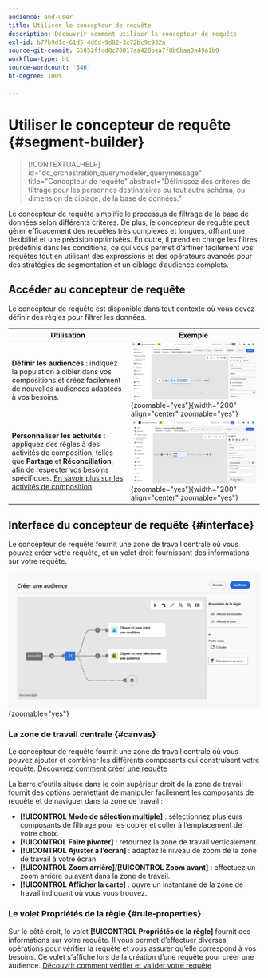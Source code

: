 ```yaml
---
audience: end-user
title: Utiliser le concepteur de requête
description: Découvrir comment utiliser le concepteur de requête
exl-id: b77b9d1c-61d5-4d6d-9d82-3c72bc9c932a
source-git-commit: 65052ffcd8c70817aa428bea7f8b6baa0a49a1b0
workflow-type: ht
source-wordcount: '346'
ht-degree: 100%

---
```


# Utiliser le concepteur de requête {#segment-builder}

>[!CONTEXTUALHELP]
>id="dc_orchestration_querymodeler_querymessage"
>title="Concepteur de requête"
>abstract="Définissez des critères de filtrage pour les personnes destinataires ou tout autre schéma, ou dimension de ciblage, de la base de données."

Le concepteur de requête simplifie le processus de filtrage de la base de données selon différents critères. De plus, le concepteur de requête peut gérer efficacement des requêtes très complexes et longues, offrant une flexibilité et une précision optimisées. En outre, il prend en charge les filtres prédéfinis dans les conditions, ce qui vous permet d’affiner facilement vos requêtes tout en utilisant des expressions et des opérateurs avancés pour des stratégies de segmentation et un ciblage d’audience complets.

## Accéder au concepteur de requête

Le concepteur de requête est disponible dans tout contexte où vous devez définir des règles pour filtrer les données.

| Utilisation | Exemple |
|  ---  |  ---  |
| **Définir les audiences** : indiquez la population à cibler dans vos compositions et créez facilement de nouvelles audiences adaptées à vos besoins. | ![](assets/access-audience.png){zoomable="yes"}{width="200" align="center" zoomable="yes"} |
| **Personnaliser les activités** : appliquez des règles à des activités de composition, telles que **Partage** et **Réconciliation**, afin de respecter vos besoins spécifiques. [En savoir plus sur les activités de composition](../compositions/activities/about-activities.md) | ![](assets/access-composition.png){zoomable="yes"}{width="200" align="center" zoomable="yes"} |

## Interface du concepteur de requête {#interface}

Le concepteur de requête fournit une zone de travail centrale où vous pouvez créer votre requête, et un volet droit fournissant des informations sur votre requête.

![](assets/query-interface.png){zoomable="yes"}

### La zone de travail centrale {#canvas}

Le concepteur de requête fournit une zone de travail centrale où vous pouvez ajouter et combiner les différents composants qui construisent votre requête. [Découvrez comment créer une requête](build-query.md)

La barre d’outils située dans le coin supérieur droit de la zone de travail fournit des options permettant de manipuler facilement les composants de requête et de naviguer dans la zone de travail :

* **[!UICONTROL Mode de sélection multiple]** : sélectionnez plusieurs composants de filtrage pour les copier et coller à l’emplacement de votre choix.
* **[!UICONTROL Faire pivoter]** : retournez la zone de travail verticalement.
* **[!UICONTROL Ajuster à l’écran]** : adaptez le niveau de zoom de la zone de travail à votre écran.
* **[!UICONTROL Zoom arrière]**/**[!UICONTROL Zoom avant]** : effectuez un zoom arrière ou avant dans la zone de travail.
* **[!UICONTROL Afficher la carte]** : ouvre un instantané de la zone de travail indiquant où vous vous trouvez.

### Le volet Propriétés de la règle {#rule-properties}

Sur le côté droit, le volet **[!UICONTROL Propriétés de la règle]** fournit des informations sur votre requête. Il vous permet d’effectuer diverses opérations pour vérifier la requête et vous assurer qu’elle correspond à vos besoins. Ce volet s’affiche lors de la création d’une requête pour créer une audience. [Découvrir comment vérifier et valider votre requête](build-query.md#check-and-validate-your-query)

